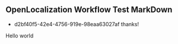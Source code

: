 ## OpenLocalization Workflow Test MarkDown
* d2bf40f5-42e4-4756-919e-98eaa63027af 
thanks!

Hello world